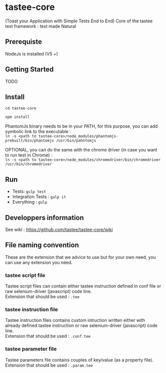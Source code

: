 
# tastee-core
(Toast your Application with Simple Tests End to End)
Core of the tastee test framework : test made Natural

## Prerequiste

NodeJs is installed  (V5 +)

## Getting Started
TODO

## Install

`cd tastee-core`

`npm install`

PhantomJs binary needs to be in your PATH, for this purpose, you can add symbolic link to the executable : <br/>
`ln -s <path to tastee-core>/node_modules/phantomjs-prebuilt/bin/phantomjs /usr/bin/pahntomjs`

OPTIONAL, you can do the same with the chrome driver (in case you want to run test in Chrome) : <br/>
`ln -s <path to tastee-core>/node_modules/chromedriver/bin/chromedriver /usr/bin/chromedriver`

## Run 
* Tests: `gulp test`
* Integration Tests : `gulp it`
* Everything : `gulp`

## Developpers information
See wiki : https://github.com/tastee/tastee-core/wiki

## File naming convention
These are the extension that we advice to use but for your own need, you can use any extension you need.

### tastee script file
Tastee script files can contain either tastee instruction defined in conf file or raw selenium-driver (javascript) code line.  
Extension that should be used : `.tee`

### tastee instruction file
Tastee instruction files contains custom intruction written either with already defined tastee instruction or raw selenium-driver (javascript) code line.  
Extension that should be used : `.conf.tee`

### tastee parameter file
Tastee parameters file contains couples of key/value (as a property file).  
Extension that should be used : `.param.tee`
